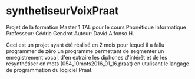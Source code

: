 # synthetiseurVoixPraat
Projet de la formation Master 1 TAL pour le cours Phonétique Informatique 
Professeur: Cédric Gendrot 
Auteur: David Alfonso H.

Ceci est un projet ayant été réalisé en 2 mois pour lequel il a fallu programmer de zéro 
un programme permettant de segmenter un enregistrement vocal, d'en extraire les diphones d'intérêt
et de les resynthétiser en mots (054_10mots2016_01_16.praat) en utulisant le langage de programmation
du logiciel Praat.
